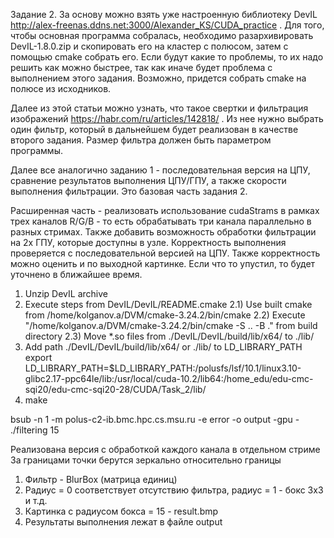 Задание 2. За основу можно взять уже настроенную библиотеку DevIL http://alex-freenas.ddns.net:3000/Alexander_KS/CUDA_practice . Для того, чтобы основная программа собралась, необходимо разархивировать  DevIL-1.8.0.zip и скопировать его на кластер с полюсом, затем с помощью cmake собрать его. Если будут какие то проблемы, то их надо решить как можно быстрее, так как иначе будет проблема с выполнением этого задания. Возможно, придется собрать cmake на полюсе из исходников. 

Далее из этой статьи можно узнать, что такое свертки и фильтрация изображений https://habr.com/ru/articles/142818/ . Из нее нужно выбрать один фильтр, который в дальнейшем будет реализован в качестве второго задания. Размер фильтра должен быть параметром программы. 

Далее все аналогично заданию 1 - последовательная версия на ЦПУ, сравнение результатов выполнения ЦПУ/ГПУ, а также скорости выполнения фильтрации. Это базовая часть задания 2. 

Расширенная часть - реализовать использование cudaStrams в рамках трех каналов R/G/B - то есть обрабатывать три канала параллельно в разных стримах. Также добавить возможность обработки фильтрации на 2х ГПУ, которые доступны в узле. Корректность выполнения проверяется с последовательной версией на ЦПУ. Также корректность можно оценить и по выходной картинке. Если что то упустил, то будет уточнено в ближайшее время.


1) Unzip DevIL archive
2) Execute steps from DevIL/DevIL/README.cmake
2.1) Use built cmake from /home/kolganov.a/DVM/cmake-3.24.2/bin/cmake
2.2) Execute "/home/kolganov.a/DVM/cmake-3.24.2/bin/cmake -S .. -B ." from build directory
2.3) Move *.so files from ./DevIL/DevIL/build/lib/x64/ to ./lib/
3) Add path ./DevIL/DevIL/build/lib/x64/ or ./lib/ to LD_LIBRARY_PATH
export LD_LIBRARY_PATH=$LD_LIBRARY_PATH:/polusfs/lsf/10.1/linux3.10-glibc2.17-ppc64le/lib:/usr/local/cuda-10.2/lib64:/home_edu/edu-cmc-sqi20/edu-cmc-sqi20-28/CUDA/Task_2/lib/
4) make


bsub -n 1 -m polus-c2-ib.bmc.hpc.cs.msu.ru -e error -o output -gpu - ./filtering 15

Реализована версия с обработкой каждого канала в отдельном стриме
За границами точки берутся зеркально относительно границы

1) Фильтр - BlurBox (матрица единиц)
2) Радиус = 0 соответствует отсутствию фильтра, радиус = 1 - бокс 3х3 и т.д.
3) Картинка с радиусом бокса = 15 - result.bmp
4) Результаты выполнения лежат в файле output

